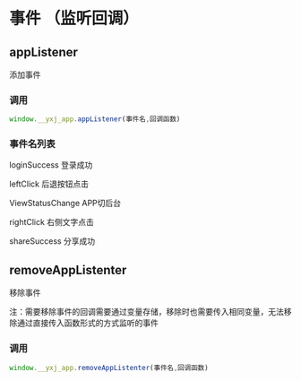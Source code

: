 # 事件 （监听回调）



 

## appListener
添加事件
### 调用
```js
window.__yxj_app.appListener(事件名,回调函数)
```
### 事件名列表
loginSuccess   登录成功

leftClick   后退按钮点击

ViewStatusChange   APP切后台

rightClick   右侧文字点击

shareSuccess   分享成功


## removeAppListenter
移除事件

注：需要移除事件的回调需要通过变量存储，移除时也需要传入相同变量，无法移除通过直接传入函数形式的方式监听的事件
### 调用
```js
window.__yxj_app.removeAppListenter(事件名,回调函数)
```
